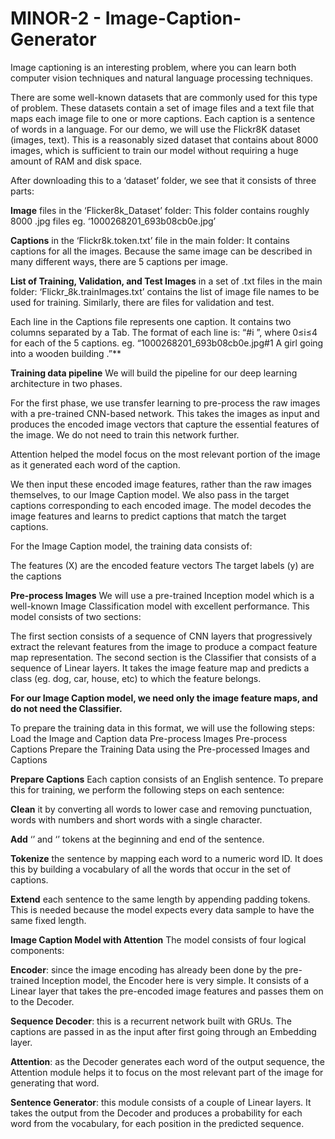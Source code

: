 # MINOR-2 - Image-Caption-Generator

Image captioning is an interesting problem, where you can learn both computer vision techniques and natural language processing techniques.

There are some well-known datasets that are commonly used for this type of problem. These datasets contain a set of image files and a text file that maps each image file to one or more captions. Each caption is a sentence of words in a language.
For our demo, we will use the Flickr8K dataset (images, text). This is a reasonably sized dataset that contains about 8000 images, which is sufficient to train our model without requiring a huge amount of RAM and disk space.

After downloading this to a ‘dataset’ folder, we see that it consists of three parts:

   **Image** files in the ‘Flicker8k_Dataset’ folder: This folder contains roughly 8000 .jpg files eg. ‘1000268201_693b08cb0e.jpg’
    
   **Captions** in the ‘Flickr8k.token.txt’ file in the main folder: It contains captions for all the images. Because the same image can be described in many different ways, there are 5 captions per image.

   **List of Training, Validation, and Test Images**   in a set of .txt files in the main folder: ‘Flickr_8k.trainImages.txt’ contains the list of image file names to be used for training. Similarly, there are files for validation and test.

Each line in the Captions file represents one caption. It contains two columns separated by a Tab. The format of each line is:
    “<image file>#i <caption>”, where 0≤i≤4 for each of the 5 captions.
    eg. “1000268201_693b08cb0e.jpg#1 A girl going into a wooden building .”**
    
**Training data pipeline**
We will build the pipeline for our deep learning architecture in two phases.

For the first phase, we use transfer learning to pre-process the raw images with a pre-trained CNN-based network. This takes the images as input and produces the encoded image vectors that capture the essential features of the image. We do not need to train this network further.

Attention helped the model focus on the most relevant portion of the image as it generated each word of the caption.
   
We then input these encoded image features, rather than the raw images themselves, to our Image Caption model. We also pass in the target captions corresponding to each encoded image. The model decodes the image features and learns to predict captions that match the target captions.
    
    
For the Image Caption model, the training data consists of:

The features (X) are the encoded feature vectors
The target labels (y) are the captions

**Pre-process Images**
We will use a pre-trained Inception model which is a well-known Image Classification model with excellent performance. This model consists of two sections:

The first section consists of a sequence of CNN layers that progressively extract the relevant features from the image to produce a compact feature map representation.
The second section is the Classifier that consists of a sequence of Linear layers. It takes the image feature map and predicts a class (eg. dog, car, house, etc) to which the feature belongs.
  
**For our Image Caption model, we need only the image feature maps, and do not need the Classifier.**
    
To prepare the training data in this format, we will use the following steps:
    Load the Image and Caption data
    Pre-process Images
    Pre-process Captions
    Prepare the Training Data using the Pre-processed Images and Captions
    
    
**Prepare Captions**
Each caption consists of an English sentence. To prepare this for training, we perform the following steps on each sentence:

**Clean** it by converting all words to lower case and removing punctuation, words with numbers and short words with a single character.

**Add** ‘<startseq>’ and ‘<endseq>’ tokens at the beginning and end of the sentence.
    
**Tokenize** the sentence by mapping each word to a numeric word ID. It does this by building a vocabulary of all the words that occur in the set of captions.

**Extend** each sentence to the same length by appending padding tokens. This is needed because the model expects every data sample to have the same fixed length.
    
  
**Image Caption Model with Attention**
The model consists of four logical components:

**Encoder**: since the image encoding has already been done by the pre-trained Inception model, the Encoder here is very simple. It consists of a Linear layer that takes the pre-encoded image features and passes them on to the Decoder.
  
**Sequence Decoder**: this is a recurrent network built with GRUs. The captions are passed in as the input after first going through an Embedding layer.
  
**Attention**: as the Decoder generates each word of the output sequence, the Attention module helps it to focus on the most relevant part of the image for generating that word.
  
**Sentence Generator**: this module consists of a couple of Linear layers. It takes the output from the Decoder and produces a probability for each word from the vocabulary, for each position in the predicted sequence.

  
  

